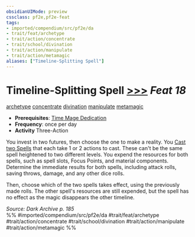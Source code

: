 ```yaml
---
obsidianUIMode: preview
cssclass: pf2e,pf2e-feat
tags:
- imported/compendium/src/pf2e/da
- trait/feat/archetype
- trait/action/concentrate
- trait/school/divination
- trait/action/manipulate
- trait/action/metamagic
aliases: ["Timeline-Splitting Spell"]
---
```

# Timeline-Splitting Spell  [>>>](chapter-9-playing-the-game.md#Actions "Three-Action") *Feat 18*  
[archetype](archetype.md)  [concentrate](concentrate.md)  [divination](divination.md)  [manipulate](manipulate.md)  [metamagic](metamagic.md)  

- **Prerequisites**: [Time Mage Dedication](time-mage-dedication-da.md)
- **Frequency**: once per day
- **Activity** Three-Action

You invest in two futures, then choose the one to make a reality. You [Cast two Spells](cast-a-spell.md) that each take 1 or 2 actions to cast. These can't be the same spell heightened to two different levels. You expend the resources for both spells, such as spell slots, Focus Points, and material components. Determine the immediate results for both spells, including attack rolls, saving throws, damage, and any other dice rolls.

Then, choose which of the two spells takes effect, using the previously made rolls. The other spell's resources are still expended, but the spell has no effect as the magic disappears the other timeline.

*Source: Dark Archive p. 185*  
%% #imported/compendium/src/pf2e/da #trait/feat/archetype #trait/action/concentrate #trait/school/divination #trait/action/manipulate #trait/action/metamagic %%
